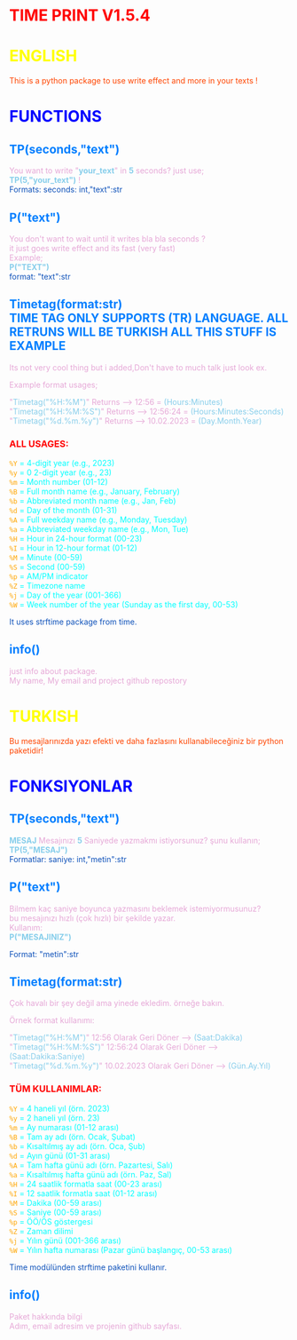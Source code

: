 # <span style="color: #FF0000;">**TIME PRINT V1.5.4**</span>
# <span style="color: yellow;">**ENGLISH**</span><br>
<span style="color: #FF4500;">This is a python package to use write effect and more in your texts !</span><br>
# <span style="color: blue;">**FUNCTIONS**</span><br>
## <span style="color: #007FFF;">**TP(seconds,"text")**</span>
<span style="color: #E6A8D7;">You want to write "<span style="color: #87CEEB">**your_text**<span style="color: #E6A8D7;">" in <span style="color: #87CEEB">**5**<span style="color: #E6A8D7;"> seconds? just use;<br>
<span style="color: #87CEEB">**TP(5,"your_text")**<span style="color: #E6A8D7;"> !<br>
<span style="color: #0F52BA">Formats: seconds: int,"text":str<br>

## <span style="color: #007FFF;">**P("text")**</span>
<span style="color: #E6A8D7;">You don't want to wait until it writes bla bla seconds ?<br>
it just goes write effect and its fast (very fast)<br>
Example;<br>
<span style="color: #87CEEB">**P("TEXT")**<br>
<span style="color: #0F52BA">format: "text":str<br>

## <span style="color: #007FFF;">**Timetag(format:str)<br>TIME TAG ONLY SUPPORTS (TR) LANGUAGE. ALL RETRUNS WILL BE TURKISH ALL THIS STUFF IS EXAMPLE**</span>
<span style="color: #E6A8D7;">Its not very cool thing but i added,Don't have to much talk just look ex.<br>

<span style="color: #E6A8D7;">Example format usages;<br>

<span style="color: #E6A8D7;">"<span style="color: #87CEEB;">Timetag("%H:%M")<span style="color: #E6A8D7;">" Returns --> 12:56 = <span style="color: #87CEEB;">(Hours:Minutes)<br>
<span style="color: #E6A8D7;">"<span style="color: #87CEEB;">Timetag("%H:%M:%S")<span style="color: #E6A8D7;">" Returns --> 12:56:24 = <span style="color: #87CEEB;">(Hours:Minutes:Seconds)<br>
<span style="color: #E6A8D7;">"<span style="color: #87CEEB;">Timetag("%d.%m.%y")<span style="color: #E6A8D7;">" Returns --> 10.02.2023 = <span style="color: #87CEEB;">(Day.Month.Year)
<br>
### <span style="color: red;">**ALL USAGES:**

<span style= "color: orange;">`%Y`<span style="color: cyan;"> =  4-digit year (e.g., 2023) <br>
<span style= "color: orange;">`%y` <span style="color: cyan;">= 0 2-digit year (e.g., 23)<br>
<span style= "color: orange;">`%m` <span style="color: cyan;">= Month number (01-12)<br>
<span style= "color: orange;">`%B` <span style="color: cyan;">= Full month name (e.g., January, February)<br>
<span style= "color: orange;">`%b` <span style="color: cyan;">= Abbreviated month name (e.g., Jan, Feb)<br>
<span style= "color: orange;">`%d` <span style="color: cyan;">= Day of the month (01-31)<br>
<span style= "color: orange;">`%A` <span style="color: cyan;">= Full weekday name (e.g., Monday, Tuesday)<br>
<span style= "color: orange;">`%a` <span style="color: cyan;">= Abbreviated weekday name (e.g., Mon, Tue)<br>
<span style= "color: orange;">`%H` <span style="color: cyan;">= Hour in 24-hour format (00-23)<br>
<span style= "color: orange;">`%I` <span style="color: cyan;">= Hour in 12-hour format (01-12)<br>
<span style= "color: orange;">`%M` <span style="color: cyan;">= Minute (00-59)<br>
<span style= "color: orange;">`%S` <span style="color: cyan;">= Second (00-59)<br>
<span style= "color: orange;">`%p` <span style="color: cyan;">= AM/PM indicator<br>
<span style= "color: orange;">`%Z` <span style="color: cyan;">= Timezone name<br>
<span style= "color: orange;">`%j` <span style="color: cyan;">= Day of the year (001-366)<br>
<span style= "color: orange;">`%W` <span style="color: cyan;">= Week number of the year (Sunday as the first day, 00-53)<br>

<span style="color: #0F52BA">It uses strftime package from time.<br>




## <span style="color: #007FFF;">**info()**</span>
<span style="color: #E6A8D7;">just info about package.<br>
My name, My email and project github repostory



# <span style="color: yellow;">**TURKISH**</span><br>
<span style="color: #FF4500;">Bu mesajlarınızda yazı efekti ve daha fazlasını kullanabileceğiniz bir python paketidir!</span><br>

# <span style="color: blue;">**FONKSIYONLAR**</span><br>
## <span style="color: #007FFF;">**TP(seconds,"text")**</span>
<span style="color: #87CEEB">**MESAJ**<span style="color: #E6A8D7;"> Mesajınızı <span style="color: #87CEEB">**5**<span style="color: #E6A8D7;"> Saniyede yazmakmı istiyorsunuz? şunu kullanın;<br>
<span style="color: #87CEEB">**TP(5,"MESAJ")**<br>
<span style="color: #0F52BA">Formatlar: saniye: int,"metin":str<br>

## <span style="color: #007FFF;">**P("text")**</span>
<span style="color: #E6A8D7;">Bilmem kaç saniye boyunca yazmasını beklemek istemiyormusunuz?<br>
bu mesajınızı hızlı (çok hızlı) bir şekilde yazar.<br>
Kullanım:<br>
<span style="color: #87CEEB">**P("MESAJINIZ")**<br>

<span style="color: #0F52BA">Format: "metin":str<br>

## <span style="color: #007FFF;">**Timetag(format:str)**</span>
<span style="color: #E6A8D7;">Çok havalı bir şey değil ama yinede ekledim. örneğe bakın.<br>

<span style="color: #E6A8D7;">Örnek format kullanımı:<br>

<span style="color: #E6A8D7;">"<span style="color: #87CEEB;">Timetag("%H:%M")<span style="color: #E6A8D7;">" 12:56 Olarak Geri Döner --> <span style="color: #87CEEB;">(Saat:Dakika)<br>
<span style="color: #E6A8D7;">"<span style="color: #87CEEB;">Timetag("%H:%M:%S")<span style="color: #E6A8D7;">" 12:56:24 Olarak Geri Döner --> <span style="color: #87CEEB;">(Saat:Dakika:Saniye)<br>
<span style="color: #E6A8D7;">"<span style="color: #87CEEB;">Timetag("%d.%m.%y")<span style="color: #E6A8D7;">" 10.02.2023 Olarak Geri Döner --> <span style="color: #87CEEB;">(Gün.Ay.Yıl)<br>
### <span style="color: red;">**TÜM KULLANIMLAR:**<br>

<span style="color: orange;">`%Y` <span style="color: cyan;">= 4 haneli yıl (örn. 2023)<br>
<span style="color: orange;">`%y` <span style="color: cyan;">= 2 haneli yıl (örn. 23)<br>
<span style="color: orange;">`%m` <span style="color: cyan;">= Ay numarası (01-12 arası)<br>
<span style="color: orange;">`%B` <span style="color: cyan;">= Tam ay adı (örn. Ocak, Şubat)<br>
<span style="color: orange;">`%b` <span style="color: cyan;">= Kısaltılmış ay adı (örn. Oca, Şub)<br>
<span style="color: orange;">`%d` <span style="color: cyan;">= Ayın günü (01-31 arası)<br>
<span style="color: orange;">`%A` <span style="color: cyan;">= Tam hafta günü adı (örn. Pazartesi, Salı)<br>
<span style="color: orange;">`%a` <span style="color: cyan;">= Kısaltılmış hafta günü adı (örn. Paz, Sal)<br>
<span style="color: orange;">`%H` <span style="color: cyan;">= 24 saatlik formatla saat (00-23 arası)<br>
<span style="color: orange;">`%I` <span style="color: cyan;">= 12 saatlik formatla saat (01-12 arası)<br>
<span style="color: orange;">`%M` <span style="color: cyan;">= Dakika (00-59 arası)<br> 
<span style="color: orange;">`%S` <span style="color: cyan;">= Saniye (00-59 arası)<br>
<span style="color: orange;">`%p` <span style="color: cyan;">= ÖÖ/ÖS göstergesi<br>
<span style="color: orange;">`%Z` <span style="color: cyan;">= Zaman dilimi<br>
<span style="color: orange;">`%j` <span style="color: cyan;">= Yılın günü (001-366 arası)<br>
<span style="color: orange;">`%W` <span style="color: cyan;">= Yılın hafta numarası (Pazar günü başlangıç, 00-53 arası)<br>

<span style="color: #0F52BA">Time modülünden strftime paketini kullanır.<br>


## <span style="color: #007FFF;">**info()**</span>
<span style="color: #E6A8D7;">Paket hakkında bilgi<br>
Adım, email adresim ve projenin github sayfası.
